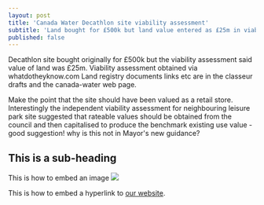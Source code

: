 ```yaml
---
layout: post
title: 'Canada Water Decathlon site viability assessment'
subtitle: 'Land bought for £500k but land value entered as £25m in viability assessment'
published: false
---
```

Decathlon site bought originally for £500k but the viability assessment said value of land was £25m.
Viability assessment obtained via whatdotheyknow.com
Land registry documents links etc are in the classeur drafts and the canada-water web page.

Make the point that the site should have been valued as a retail store. Interestingly the independent viability assessment for neighbouring leisure park site suggested that rateable values should be obtained from the council and then capitalised to produce the benchmark existing use value - good suggestion! why is this not in Mayor's new guidance?


## This is a sub-heading

This is how to embed an image
![](http://35percent.org/img/london-borough-of-southwark-street-sign3.png)

This is how to embed a hyperlink to [our website](http://www.35percent.org).
